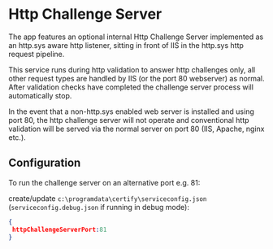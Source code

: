 
# Http Challenge Server
The app features an optional internal Http Challenge Server implemented as an http.sys aware http listener, sitting in front of IIS in the http.sys http request pipeline.

This service runs during http validation to answer http challenges only, all other request types are handled by IIS (or the port 80 webserver) as normal. After validation checks have completed the challenge server process will automatically stop.

In the event that a non-http.sys enabled web server is installed and using port 80, the http challenge server will not operate and conventional http validation will be served via the normal server on port 80 (IIS, Apache, nginx etc.).

## Configuration
To run the challenge server on an alternative port e.g. 81:

create/update `c:\programdata\certify\serviceconfig.json` (`serviceconfig.debug.json` if running in debug mode):
```json
{
 httpChallengeServerPort:81
}
```